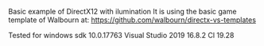 Basic example of DirectX12 with ilumination
It is using the basic game template of Walbourn at:
https://github.com/walbourn/directx-vs-templates

Tested for windows sdk 10.0.17763
Visual Studio 2019 16.8.2
Cl 19.28
